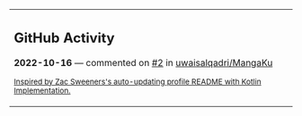 <table><tr><td valign="top" width="100%">    

## GitHub Activity

**2022-10-16** — commented on [#2](https://github.com/uwaisalqadri/MangaKu/issues/2#issuecomment-1279951203) in [uwaisalqadri/MangaKu](https://github.com/uwaisalqadri/MangaKu)
                
<sub><a href="https://github.com/ZacSweers/ZacSweers/">Inspired by Zac Sweeners's auto-updating profile README with Kotlin Implementation.</a></sub>
        